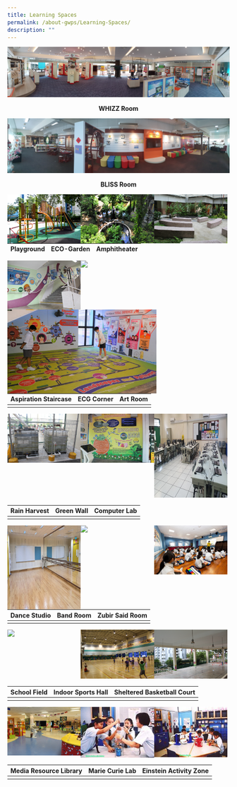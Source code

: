 ```yaml
---
title: Learning Spaces
permalink: /about-gwps/Learning-Spaces/
description: ""
---
```

![](/images/Learning%20Space/whizz%20rm-min.jpeg)
**<center>WHIZZ Room</center>**

![](/images/Learning%20Space/bliss%20rm-min.jpg)
**<center>BLISS Room</center>**







<img src="/images/Learning%20Space//Playground.jpeg" 
     style="width:33%;float:left"><img src="/images/Learning%20Space/Ecogarden.jpg" 
     style="width:33%;float:left"><img src="/images/Learning%20Space/AMPHITEATHER.jpg" 
     style="width:33%;float:left">


| Playground   | ECO-Garden     | Amphitheater |
| ------------- | ---------------- | ------------- |


<img src="/images/Learning%20Space/IMG_6544.jpeg" 
     style="width:33%;float:left"><img src="/images/Learning%20Space/ECG%20selected.jpeg" 
     style="width:%;float:left;height:190px"><img src="/images/Learning%20Space/clay%20making%20or%20cover%20art%20room.jpeg" 
     style="width:33%">
		 
| Aspiration Staircase | ECG Corner | Art Room |
| -------- | -------- | -------- |
|||

<img src="/images/RAIN.jpeg" 
     style="width:33%;float:left"><img src="/images/IMG_5115.jpeg" 
     style="width:33%;float:left"><img src="/images/20200708_114503.jpeg" 
     style="width:33%;height:190px">
		 
| Rain Harvest | Green Wall | Computer Lab |
| -------- | -------- | -------- |
|||

<img src="/images/20200708_111101.jpeg" 
     style="width:33%;float:left;height:190px"><img src="/images/Band%20Rm.jpeg" 
     style="width:33%;float:left"><img src="/images/Music%20room%20selected.jpeg" 
     style="width:33%">
		 
| Dance Studio | Band Room | Zubir Said Room |
| -------- | -------- | -------- |
|||

<img src="/images/" 
     style="width:33%;float:left"><img src="/images/IMG_6530.jpeg" 
     style="width:33%;float:left"><img src="/images/IMG_6536.jpeg" 
     style="width:33%">
		 
| School Field |Indoor Sports Hall | Sheltered Basketball Court |
| -------- | -------- | -------- |
|||

<img src="/images/IMG_5094.jpeg" 
     style="width:33%;float:left"><img src="/images/280a76bb6_u8140.jpeg" 
     style="width:33%;float:left"><img src="/images/b9b8041fa_u4743.jpeg" 
     style="width:33%">
		 
| Media Resource Library |Marie Curie Lab | Einstein Activity Zone |
| -------- | -------- | -------- |
|||